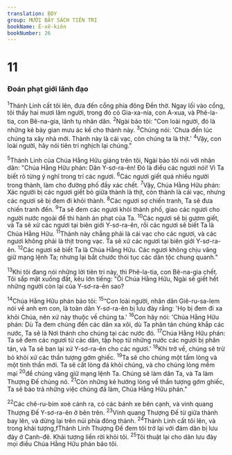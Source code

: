 ```yaml
---
translation: BDY
group: MƯỜI BẢY SÁCH TIÊN TRI
bookName: Ê-xê-kiên 
bookNumber: 26
---
```


<div class="title"><h1>11</h1><h3>Đoán phạt giới lãnh đạo</h3></div>
<p><sup>1</sup>Thánh Linh cất tôi lên, đưa đến cổng phía đông Đền thờ. Ngay lối vào cổng, tôi thấy hai mươi lăm người, trong đó có Gia-xa-nia, con A-xua, và Phê-la-tia, con Bê-na-gia, lãnh tụ nhân dân. <sup>2</sup>Ngài bảo tôi: &#34;Con loài người, đó là những kẻ bày gian mưu ác kế cho thành này. <sup>3</sup>Chúng nói: &#39;Chưa đến lúc chúng ta xây nhà mới. Thành này là cái vạc, còn chúng ta là thịt.&#39; <sup>4</sup>Vậy, con loài người, hãy nói tiên tri nghịch lại chúng.&#34;</p><p><sup>5</sup>Thánh Linh của Chúa Hằng Hữu giáng trên tôi, Ngài bảo tôi nói với nhân dân: &#34;Chúa Hằng Hữu phán: Dân Y-sơ-ra-ên! Đó là điều các ngươi nói! Vì Ta biết rõ từng ý nghĩ trong trí các ngươi. <sup>6</sup>Các ngươi giết quá nhiều người trong thành, làm cho đường phố đầy xác chết. <sup>7</sup>Vậy, Chúa Hằng Hữu phán: Xác người bị các ngươi giết bỏ giữa thành là thịt, còn thành là cái vạc, nhưng các ngươi sẽ bị đem đi khỏi thành. <sup>8</sup>Các ngươi sợ chiến tranh, Ta sẽ đưa chiến tranh đến. <sup>9</sup>Ta sẽ đem các ngươi khỏi thành phố, giao các ngươi cho người nước ngoài để thi hành án phạt của Ta. <sup>10</sup>Các ngươi sẽ bị gươm giết, và Ta sẽ xử các ngươi tại biên giới Y-sơ-ra-ên, rồi các ngươi sẽ biết Ta là Chúa Hằng Hữu. <sup>11</sup>Thành này chẳng phải là cái vạc cho các ngươi, và các ngươi không phải là thịt trong vạc. Ta sẽ xử các ngươi tại biên giới Y-sơ-ra-ên. <sup>12</sup>Các ngươi sẽ biết Ta là Chúa Hằng Hữu. Các ngươi không chịu vâng giữ mạng lệnh Ta; nhưng lại bắt chước thói tục các dân tộc chung quanh.&#34;</p><p><sup>13</sup>Khi tôi đang nói những lời tiên tri này, thì Phê-la-tia, con Bê-na-gia chết. Tôi sấp mặt xuống đất, kêu lớn tiếng: &#34;Ôi Chúa Hằng Hữu, Ngài sẽ giết hết những người còn lại của Y-sơ-ra-ên sao?</p><p><sup>14</sup>Chúa Hằng Hữu phán bảo tôi: <sup>15</sup>“Con loài người, nhân dân Giê-ru-sa-lem nói về anh em con, là toàn dân Y-sơ-ra-ên bị lưu đày rằng: &#39;Họ bị đem đi xa khỏi Chúa, nên xứ này thuộc về chúng ta.&#39; <sup>16</sup>Con hãy nói: &#39;Chúa Hằng Hữu phán: Dù Ta đem chúng đến các dân xa xôi, dù Ta phân tán chúng khắp các nước, Ta sẽ là Nơi thánh cho chúng tại các nước đó. <sup>17</sup>Chúa Hằng Hữu phán: Ta sẽ đem các ngươi từ các dân, tập họp từ những nước các ngươi bị phân tán, và Ta sẽ ban lại xứ Y-sơ-ra-ên cho các ngươi.&#39; <sup>18</sup>Khi trở về, chúng sẽ trừ bỏ khỏi xứ các thần tượng gớm ghiếc. <sup>19</sup>Ta sẽ cho chúng một tấm lòng và một tinh thần mới. Ta sẽ cất lòng đá khỏi chúng, và cho chúng lòng mềm mại <sup>20</sup>để chúng vâng giữ mạng lệnh Ta. Chúng sẽ làm dân Ta, và Ta làm Thượng Đế chúng nó. <sup>21</sup>Còn những kẻ hướng lòng về thần tượng gớm ghiếc, Ta sẽ báo trả những việc chúng đã làm, Chúa Hằng Hữu phán.&#34;</p><p><sup>22</sup>Các chê-ru-bim xoè cánh ra, có các bánh xe bên cạnh, và vinh quang Thượng Đế Y-sơ-ra-ên ở bên trên. <sup>23</sup>Vinh quang Thượng Đế từ giữa thành bay lên, và dừng lại trên núi phía đông thành. <sup>24</sup>Thánh Linh cất tôi lên, và trong khải tượng,fThánh Linh Thượng Đế đem tôi trở lại với đám dân bị lưu đày ở Canh-đê. Khải tượng liền rời khỏi tôi. <sup>25</sup>Tôi thuật lại cho dân lưu đày mọi điều Chúa Hằng Hữu phán bảo tôi. </p>
